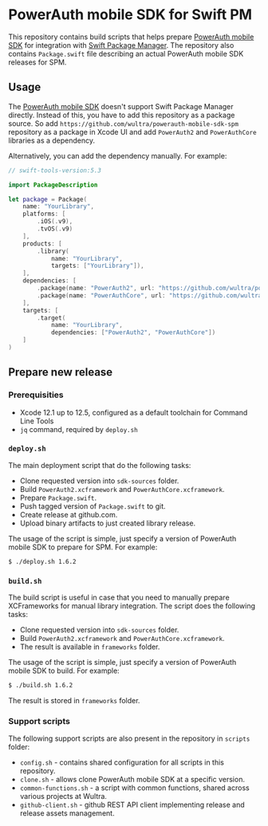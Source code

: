 # PowerAuth mobile SDK for Swift PM

This repository contains build scripts that helps prepare [PowerAuth mobile SDK](https://github.com/wultra/powerauth-mobile-sdk) for integration with [Swift Package Manager](https://swift.org/package-manager). The repository also contains `Package.swift` file describing an actual PowerAuth mobile SDK releases for SPM.

## Usage

The [PowerAuth mobile SDK](https://github.com/wultra/powerauth-mobile-sdk) doesn't support Swift Package Manager directly. Instead of this, you have to add this repository as a package source. So add `https://github.com/wultra/powerauth-mobile-sdk-spm` repository as a package in Xcode UI and add `PowerAuth2` and `PowerAuthCore` libraries as a dependency.

Alternatively, you can add the dependency manually. For example:
```swift
// swift-tools-version:5.3

import PackageDescription

let package = Package(
    name: "YourLibrary",
    platforms: [
        .iOS(.v9),
        .tvOS(.v9)
    ],
    products: [
        .library(
            name: "YourLibrary",
            targets: ["YourLibrary"]),
    ],
    dependencies: [
        .package(name: "PowerAuth2", url: "https://github.com/wultra/powerauth-mobile-sdk-spm.git", .from("1.6.2")),
        .package(name: "PowerAuthCore", url: "https://github.com/wultra/powerauth-mobile-sdk-spm.git", .from("1.6.2")),
    ],
    targets: [
        .target(
            name: "YourLibrary",
            dependencies: ["PowerAuth2", "PowerAuthCore"])
    ]
)
```

## Prepare new release

### Prerequisities

- Xcode 12.1 up to 12.5, configured as a default toolchain for Command Line Tools
- `jq` command, required by `deploy.sh`

### `deploy.sh`

The main deployment script that do the following tasks:

- Clone requested version into `sdk-sources` folder.
- Build `PowerAuth2.xcframework` and `PowerAuthCore.xcframework`.
- Prepare `Package.swift`.
- Push tagged version of `Package.swift` to git.
- Create release at github.com.
- Upload binary artifacts to just created library release. 

The usage of the script is simple, just specify a version of PowerAuth mobile SDK to prepare for SPM. For example:
```bash
$ ./deploy.sh 1.6.2
```

### `build.sh`

The build script is useful in case that you need to manually prepare XCFrameworks for manual library integration. The script does the following tasks:

- Clone requested version into `sdk-sources` folder.
- Build `PowerAuth2.xcframework` and `PowerAuthCore.xcframework`.
- The result is available in `frameworks` folder.

The usage of the script is simple, just specify a version of PowerAuth mobile SDK to build. For example:
```bash
$ ./build.sh 1.6.2
```
The result is stored in `frameworks` folder.

### Support scripts

The following support scripts are also present in the repository in `scripts` folder:

- `config.sh` - contains shared configuration for all scripts in this repository.
- `clone.sh` - allows clone PowerAuth mobile SDK at a specific version.
- `common-functions.sh` - a script with common functions, shared across various projects at Wultra.
- `github-client.sh` - github REST API client implementing release and release assets management. 